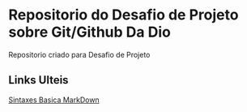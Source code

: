# Repositorio do Desafio de Projeto sobre Git/Github Da Dio
Repositorio criado para Desafio de Projeto

##  Links  Ulteis
[Sintaxes Basica MarkDown](http://www.markdownguide.org/basic-syntax/)
